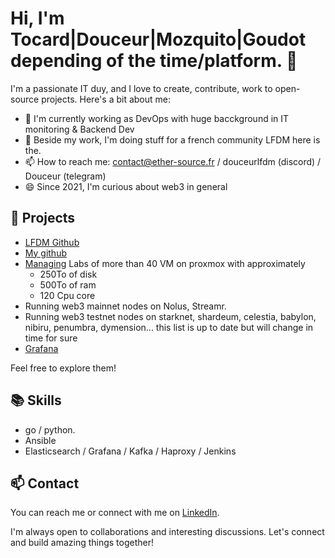 # Hi, I'm Tocard|Douceur|Mozquito|Goudot depending of the time/platform. 👋

I'm a passionate IT duy, and I love to create, contribute, work to open-source projects. Here's a bit about me:

- 🌱 I'm currently working as DevOps with huge bacckground in IT monitoring & Backend Dev
- 💬 Beside my work, I'm doing stuff for a french community LFDM here is the. 
- 📫 How to reach me: contact@ether-source.fr / douceurlfdm (discord) / Douceur (telegram) 
- 😄 Since 2021, I'm curious about web3 in general

## 📂 Projects

- [LFDM Github](https://github.com/CryptoLFDM)
- [My github](https://github.com/Tocard?tab=repositories)
- [Managing](https://github.com/CryptoLFDM/deploy-mox) Labs of more than 40 VM on proxmox with approximately 
  - 250To of disk
  - 500To of ram
  - 120 Cpu core
- Running web3 mainnet nodes on Nolus, Streamr.
- Running web3 testnet nodes on starknet, shardeum, celestia, babylon, nibiru, penumbra, dymension... this list is up to date but will change in time for sure
- [Grafana](https://mythologic.fr/d/9gLBAJV7k/homepage?orgId=7)

Feel free to explore them!

## 📚 Skills

- go / python.
- Ansible
- Elasticsearch / Grafana / Kafka / Haproxy / Jenkins

## 📫 Contact

You can reach me or connect with me on [LinkedIn](https://www.linkedin.com/in/goudotf/).

I'm always open to collaborations and interesting discussions. Let's connect and build amazing things together!

